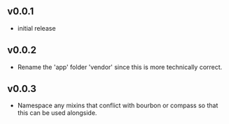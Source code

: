 ## v0.0.1

* initial release

## v0.0.2

* Rename the 'app' folder 'vendor' since this is more technically
  correct.

## v0.0.3

* Namespace any mixins that conflict with bourbon or compass so that
  this can be used alongside.
